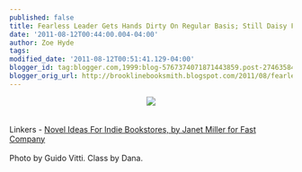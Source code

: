 ```yaml
---
published: false
title: Fearless Leader Gets Hands Dirty On Regular Basis; Still Daisy Fresh
date: '2011-08-12T00:44:00.004-04:00'
author: Zoe Hyde
tags: 
modified_date: '2011-08-12T00:51:41.129-04:00'
blogger_id: tag:blogger.com,1999:blog-5767374071871443859.post-2746358467257823667
blogger_orig_url: http://brooklinebooksmith.blogspot.com/2011/08/fearless-leader-gets-hands-dirty-on.html
---
```


<center><img src="http://img.photobucket.com/albums/v373/Nuhbrans/dander.jpg"></center>
<br />
<br />Linkers - <a href="http://www.fastcompany.com/magazine/158/independent-bookstores">Novel Ideas For Indie Bookstores, by Janet Miller for Fast Company</a>
<br />
<br />Photo by Guido Vitti. Class by Dana. 
